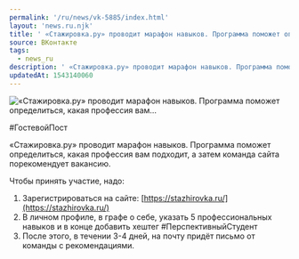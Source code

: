 ```yaml
---
permalink: '/ru/news/vk-5885/index.html'
layout: 'news.ru.njk'
title: ' «Стажировка.ру» проводит марафон навыков. Программа поможет определиться, какая профессия вам…'
source: ВКонтакте
tags:
  - news_ru
description: ' «Стажировка.ру» проводит марафон навыков. Программа поможет определиться, какая профессия вам…'
updatedAt: 1543140060
---
```

![ «Стажировка.ру» проводит марафон навыков. Программа поможет определиться, какая профессия вам…](https://sun9-74.userapi.com/impf/c847122/v847122759/139278/pnSfaYhWjIY.jpg?size=1280x854&quality=96&sign=e1a6a3b302a9e1b725f743cb840ab0e5&c_uniq_tag=djnl4Vbu8U7_H75weY_8xXQDYw_Dg8tK_E3W5WFZyxU&type=album)

#ГостевойПост

«Стажировка.ру» проводит марафон навыков. Программа поможет определиться, какая профессия вам подходит, а затем команда сайта порекомендует вакансию.

Чтобы принять участие, надо:
1. Зарегистрироваться на сайте: [https://stazhirovka.ru/](https://stazhirovka.ru/)
2. В личном профиле, в графе о себе, указать 5 профессиональных навыков и в конце добавить хештег #ПерспективныйСтудент
3. После этого, в течении 3-4 дней, на почту придёт письмо от команды с рекомендациями.
